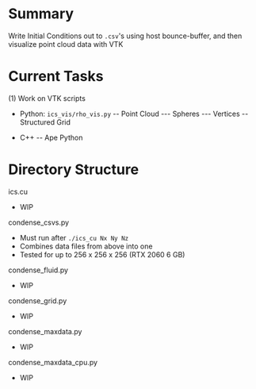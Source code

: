 # Summary 
Write Initial Conditions out to `.csv`'s using host bounce-buffer, and then visualize point cloud data with VTK

# Current Tasks
(1) Work on VTK scripts 
- Python: `ics_vis/rho_vis.py`
-- Point Cloud
--- Spheres
--- Vertices
-- Structured Grid

- C++
-- Ape Python

# Directory Structure 
ics.cu
- WIP 

condense_csvs.py
- Must run after `./ics_cu Nx Ny Nz`
- Combines data files from above into one
- Tested for up to 256 x 256 x 256 (RTX 2060 6 GB)

condense_fluid.py
- WIP

condense_grid.py
- WIP

condense_maxdata.py
- WIP

condense_maxdata_cpu.py
- WIP